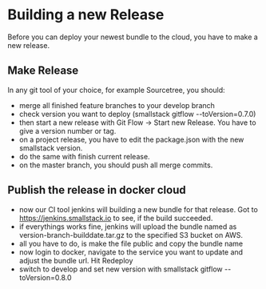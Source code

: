 # Building a new Release
Before you can deploy your newest bundle to the cloud, you have to make a new release. 

## Make Release
In any git tool of your choice, for example Sourcetree, you should:
* merge all finished feature branches to your develop branch
* check version you want to deploy (smallstack gitflow --toVersion=0.7.0)
* then start a new release with Git Flow -> Start new Release. You have to give a version number or tag. 
* on a project release, you have to edit the package.json with the new smallstack version.
* do the same with finish current release. 
* on the master branch, you should push all merge commits. 

## Publish the release in docker cloud
* now our CI tool jenkins will building a new bundle for that release. Got to https://jenkins.smallstack.io to see, if the build succeeded.
* if everythings works fine, jenkins will upload the bundle named as version-branch-builddate.tar.gz to the specified S3 bucket on AWS.
* all you have to do, is make the file public and copy the bundle name
* now login to docker, navigate to the service you want to update and adjust the bundle url. Hit Redeploy
* switch to develop and set new version with smallstack gitflow --toVersion=0.8.0
